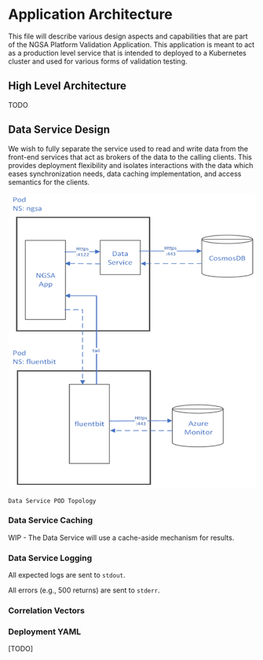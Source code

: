# Application Architecture

This file will describe various design aspects and capabilities that are part of the NGSA Platform Validation Application.  This application is meant to act as a production level service that is intended to deployed to a Kubernetes cluster and used for various forms of validation testing.

## High Level Architecture

TODO

## Data Service Design

We wish to fully separate the service used to read and write data from the front-end services that act as brokers of the data to the calling clients.  This provides deployment flexibility and isolates interactions with the data which eases synchronization needs, data caching implementation, and access semantics for the clients.

<!-- markdownlint-disable MD033 -->
<!-- couldn't get sizing to work in standard markdown -->
<img src="../images/ngsa-app-deploy-top.png" width="550" height="600"/>

`Data Service POD Topology`

### Data Service Caching

WIP - The Data Service will use a cache-aside mechanism for results.  

### Data Service Logging

All expected logs are sent to `stdout`.

All errors (e.g., 500 returns) are sent to `stderr`.

### Correlation Vectors

### Deployment YAML

[TODO]
